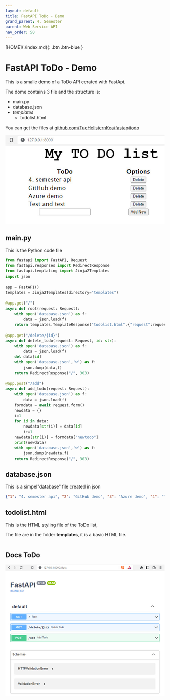 ```yaml
---
layout: default
title: FastAPI ToDo - Demo
grand_parent: 4. Semester
parent: Web Service API
nav_order: 50
---
```


<span class="fs-1">
[HOME](./index.md){: .btn .btn-blue }
</span>

# FastAPI ToDo - Demo
This is a smalle demo of a ToDo API cerated with FastApi.

The dome contains 3 file and the structure is:

- main.py
- database.json
- *templates*
    - todolist.html

You can get the files at [github.com/TueHellsternKea/fastapitodo](https://github.com/TueHellsternKea/fastapitodo)

![](./_image/fastapitodo.jpg)

## main.py
This is the Python code file

```python
from fastapi import FastAPI, Request
from fastapi.responses import RedirectResponse
from fastapi.templating import Jinja2Templates
import json

app = FastAPI()
templates = Jinja2Templates(directory="templates")

@app.get("/")
async def root(request: Request):
    with open('database.json') as f:
        data = json.load(f)
    return templates.TemplateResponse("todolist.html",{"request":request,"tododict":data})

@app.get("/delete/{id}")
async def delete_todo(request: Request, id: str):
    with open('database.json') as f:
        data = json.load(f)
    del data[id]
    with open('database.json','w') as f:
        json.dump(data,f)
    return RedirectResponse("/", 303)

@app.post("/add")
async def add_todo(request: Request):
    with open('database.json') as f:
        data = json.load(f)
    formdata = await request.form()
    newdata = {}
    i=1
    for id in data:
        newdata[str(i)] = data[id]
        i+=1
    newdata[str(i)] = formdata["newtodo"]
    print(newdata)
    with open('database.json','w') as f:
        json.dump(newdata,f)
    return RedirectResponse("/", 303)
```

## database.json
This is a simpel"database" file created in json

```json
{"1": "4. semester api", "2": "GitHub demo", "3": "Azure demo", "4": "Test and test"}
```

## todolist.html
This is the HTML styling file of the ToDo list,

The file are in the folder **templates**, it is a basic HTML file.

```html

```

## Docs ToDo
![](./_image/tododocs.jpg)
